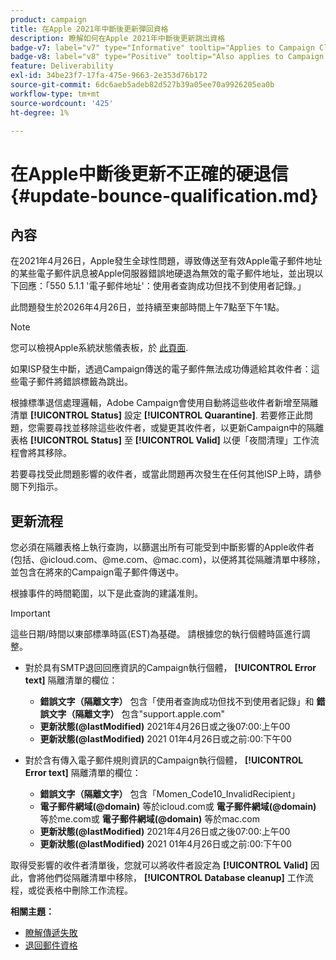 ```yaml
---
product: campaign
title: 在Apple 2021年中斷後更新彈回資格
description: 瞭解如何在Apple 2021年中斷後更新跳出資格
badge-v7: label="v7" type="Informative" tooltip="Applies to Campaign Classic v7"
badge-v8: label="v8" type="Positive" tooltip="Also applies to Campaign v8"
feature: Deliverability
exl-id: 34be23f7-17fa-475e-9663-2e353d76b172
source-git-commit: 6dc6aeb5adeb82d527b39a05ee70a9926205ea0b
workflow-type: tm+mt
source-wordcount: '425'
ht-degree: 1%

---
```


# 在Apple中斷後更新不正確的硬退信 {#update-bounce-qualification.md}



## 內容

在2021年4月26日，Apple發生全球性問題，導致傳送至有效Apple電子郵件地址的某些電子郵件訊息被Apple伺服器錯誤地硬退為無效的電子郵件地址，並出現以下回應：「550 5.1.1 &#39;電子郵件地址&#39;：使用者查詢成功但找不到使用者記錄。」

此問題發生於2026年4月26日，並持續至東部時間上午7點至下午1點。

>[!NOTE]
>
>您可以檢視Apple系統狀態儀表板，於 [此頁面](https://www.apple.com/support/systemstatus/).

如果ISP發生中斷，透過Campaign傳送的電子郵件無法成功傳遞給其收件者：這些電子郵件將錯誤標籤為跳出。

根據標準退信處理邏輯，Adobe Campaign會使用自動將這些收件者新增至隔離清單 **[!UICONTROL Status]** 設定 **[!UICONTROL Quarantine]**. 若要修正此問題，您需要尋找並移除這些收件者，或變更其收件者，以更新Campaign中的隔離表格 **[!UICONTROL Status]** 至 **[!UICONTROL Valid]** 以便「夜間清理」工作流程會將其移除。

若要尋找受此問題影響的收件者，或當此問題再次發生在任何其他ISP上時，請參閱下列指示。

## 更新流程

您必須在隔離表格上執行查詢，以篩選出所有可能受到中斷影響的Apple收件者(包括、@icloud.com、@me.com、@mac.com)，以便將其從隔離清單中移除，並包含在將來的Campaign電子郵件傳送中。

根據事件的時間範圍，以下是此查詢的建議准則。

>[!IMPORTANT]
>
>這些日期/時間以東部標準時區(EST)為基礎。 請根據您的執行個體時區進行調整。

* 對於具有SMTP退回回應資訊的Campaign執行個體， **[!UICONTROL Error text]** 隔離清單的欄位：

   * **錯誤文字（隔離文字）** 包含「使用者查詢成功但找不到使用者記錄」和 **錯誤文字（隔離文字）** 包含&quot;support.apple.com&quot;
   * **更新狀態(@lastModified)** 2021年4月26日或之後07:00:上午00
   * **更新狀態(@lastModified)** 2021 01年4月26日或之前:00:下午00

* 對於含有傳入電子郵件規則資訊的Campaign執行個體， **[!UICONTROL Error text]** 隔離清單的欄位：

   * **錯誤文字（隔離文字）** 包含「Momen_Code10_InvalidRecipient」
   * **電子郵件網域(@domain)** 等於icloud.com或 **電子郵件網域(@domain)** 等於me.com或 **電子郵件網域(@domain)** 等於mac.com
   * **更新狀態(@lastModified)** 2021年4月26日或之後07:00:上午00
   * **更新狀態(@lastModified)** 2021 01年4月26日或之前:00:下午00

取得受影響的收件者清單後，您就可以將收件者設定為 **[!UICONTROL Valid]** 因此，會將他們從隔離清單中移除， **[!UICONTROL Database cleanup]** 工作流程，或從表格中刪除工作流程。

**相關主題：**
* [瞭解傳遞失敗](understanding-delivery-failures.md)
* [退回郵件資格](understanding-delivery-failures.md#bounce-mail-qualification)
